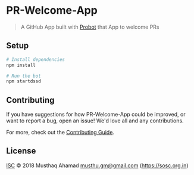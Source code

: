 # PR-Welcome-App

> A GitHub App built with [Probot](https://github.com/probot/probot) that App to welcome PRs

## Setup

```sh
# Install dependencies
npm install

# Run the bot
npm startdssd
```

## Contributing

If you have suggestions for how PR-Welcome-App could be improved, or want to report a bug, open an issue! We'd love all and any contributions.

For more, check out the [Contributing Guide](CONTRIBUTING.md).

## License

[ISC](LICENSE) © 2018 Musthaq Ahamad <musthu.gm@gmail.com> (https://sosc.org.in)
